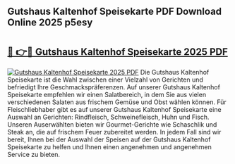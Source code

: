 ## Gutshaus Kaltenhof Speisekarte PDF Download Online 2025 p5esy

# <h2><a href="http://gc91wo.nevu.top/?p=Gutshaus+Kaltenhof+Speisekarte">🔗 👉🔴 Gutshaus Kaltenhof Speisekarte 2025 PDF</a></h2>

[![Gutshaus Kaltenhof Speisekarte 2025 PDF](https://i.imgur.com/dBaPXMq.png)](http://gc91wo.nevu.top/?p=Gutshaus+Kaltenhof+Speisekarte)
Die Gutshaus Kaltenhof Speisekarte ist die Wahl zwischen einer Vielzahl von Gerichten und befriedigt Ihre Geschmackspräferenzen. Auf unserer Gutshaus Kaltenhof Speisekarte empfehlen wir einen Salatbereich, in dem Sie aus vielen verschiedenen Salaten aus frischem Gemüse und Obst wählen können. Für Fleischliebhaber gibt es auf unserer Gutshaus Kaltenhof Speisekarte eine Auswahl an Gerichten: Rindfleisch, Schweinefleisch, Huhn und Fisch. Unseren Auserwählten bieten wir Gourmet-Gerichte wie Schaschlik und Steak an, die auf frischem Feuer zubereitet werden. In jedem Fall sind wir bereit, Ihnen bei der Auswahl der Speisen auf der Gutshaus Kaltenhof Speisekarte zu helfen und Ihnen einen angenehmen und angenehmen Service zu bieten.
